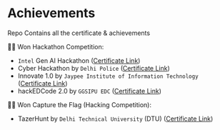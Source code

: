 # Achievements
Repo Contains all the certificate &amp; achievements

🧑‍💻 Won Hackathon Competition:
- `Intel` Gen AI Hackathon ([Certificate Link](/cert/intel.pdf))
- Cyber Hackathon by `Delhi Police` ([Certificate Link](/cert/delhi_police.pdf))
- Innovate 1.0 by `Jaypee Institute of Information Technology` ([Certificate Link](/cert/jiit.pdf))
- hackEDCode 2.0 by `GGSIPU EDC` ([Certificate Link](/cert/hackedcode.pdf))

🧑‍💻 Won Capture the Flag (Hacking Competition):
- TazerHunt by `Delhi Technical University` (DTU) ([Certificate Link](/cert/dtu_ctf.pdf))

